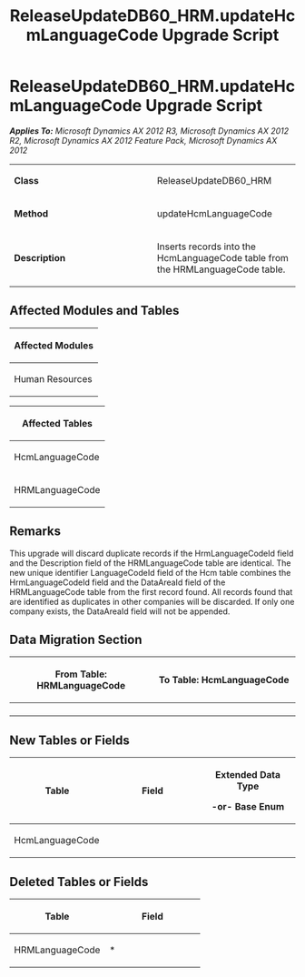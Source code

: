 ﻿---
title: ReleaseUpdateDB60_HRM.updateHcmLanguageCode Upgrade Script
TOCTitle: ReleaseUpdateDB60_HRM.updateHcmLanguageCode Upgrade Script
ms:assetid: c80ac2d9-854a-9ace-8c06-54d0ffb974e8
ms:mtpsurl: https://msdn.microsoft.com/en-us/library/JJ719593(v=AX.60)
ms:contentKeyID: 49711160
ms.date: 05/18/2015
mtps_version: v=AX.60
---

# ReleaseUpdateDB60\_HRM.updateHcmLanguageCode Upgrade Script 


_**Applies To:** Microsoft Dynamics AX 2012 R3, Microsoft Dynamics AX 2012 R2, Microsoft Dynamics AX 2012 Feature Pack, Microsoft Dynamics AX 2012_

<table>
<colgroup>
<col style="width: 50%" />
<col style="width: 50%" />
</colgroup>
<tbody>
<tr class="odd">
<td><p><strong>Class</strong></p></td>
<td><p>ReleaseUpdateDB60_HRM</p></td>
</tr>
<tr class="even">
<td><p><strong>Method</strong></p></td>
<td><p>updateHcmLanguageCode</p></td>
</tr>
<tr class="odd">
<td><p><strong>Description</strong></p></td>
<td><p>Inserts records into the HcmLanguageCode table from the HRMLanguageCode table.</p></td>
</tr>
</tbody>
</table>


## Affected Modules and Tables

<table>
<colgroup>
<col style="width: 100%" />
</colgroup>
<thead>
<tr class="header">
<th><p>Affected Modules</p></th>
</tr>
</thead>
<tbody>
<tr class="odd">
<td><p>Human Resources</p></td>
</tr>
</tbody>
</table>


<table>
<colgroup>
<col style="width: 100%" />
</colgroup>
<thead>
<tr class="header">
<th><p>Affected Tables</p></th>
</tr>
</thead>
<tbody>
<tr class="odd">
<td><p>HcmLanguageCode</p></td>
</tr>
<tr class="even">
<td><p>HRMLanguageCode</p></td>
</tr>
</tbody>
</table>


## Remarks

This upgrade will discard duplicate records if the HrmLanguageCodeId field and the Description field of the HRMLanguageCode table are identical. The new unique identifier LanguageCodeId field of the Hcm table combines the HrmLanguageCodeId field and the DataAreaId field of the HRMLanguageCode table from the first record found. All records found that are identified as duplicates in other companies will be discarded. If only one company exists, the DataAreaId field will not be appended.

## Data Migration Section

<table>
<colgroup>
<col style="width: 50%" />
<col style="width: 50%" />
</colgroup>
<thead>
<tr class="header">
<th><p>From Table: HRMLanguageCode</p></th>
<th><p>To Table: HcmLanguageCode</p></th>
</tr>
</thead>
<tbody>
<tr class="odd">
<td><p></p></td>
<td><p></p></td>
</tr>
</tbody>
</table>


## New Tables or Fields

<table>
<colgroup>
<col style="width: 33%" />
<col style="width: 33%" />
<col style="width: 33%" />
</colgroup>
<thead>
<tr class="header">
<th><p>Table</p></th>
<th><p>Field</p></th>
<th><p>Extended Data Type</p>
<p>-or- Base Enum</p></th>
</tr>
</thead>
<tbody>
<tr class="odd">
<td><p>HcmLanguageCode</p></td>
<td><p></p></td>
<td><p></p></td>
</tr>
</tbody>
</table>


## Deleted Tables or Fields

<table>
<colgroup>
<col style="width: 50%" />
<col style="width: 50%" />
</colgroup>
<thead>
<tr class="header">
<th><p>Table</p></th>
<th><p>Field</p></th>
</tr>
</thead>
<tbody>
<tr class="odd">
<td><p>HRMLanguageCode</p></td>
<td><p>*</p></td>
</tr>
</tbody>
</table>

  


